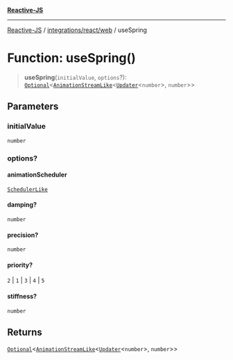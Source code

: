 [**Reactive-JS**](../../../../README.md)

***

[Reactive-JS](../../../../README.md) / [integrations/react/web](../README.md) / useSpring

# Function: useSpring()

> **useSpring**(`initialValue`, `options`?): [`Optional`](../../../../functions/type-aliases/Optional.md)\<[`AnimationStreamLike`](../../../../concurrent/interfaces/AnimationStreamLike.md)\<[`Updater`](../../../../functions/type-aliases/Updater.md)\<`number`\>, `number`\>\>

## Parameters

### initialValue

`number`

### options?

#### animationScheduler

[`SchedulerLike`](../../../../concurrent/interfaces/SchedulerLike.md)

#### damping?

`number`

#### precision?

`number`

#### priority?

`2` \| `1` \| `3` \| `4` \| `5`

#### stiffness?

`number`

## Returns

[`Optional`](../../../../functions/type-aliases/Optional.md)\<[`AnimationStreamLike`](../../../../concurrent/interfaces/AnimationStreamLike.md)\<[`Updater`](../../../../functions/type-aliases/Updater.md)\<`number`\>, `number`\>\>
